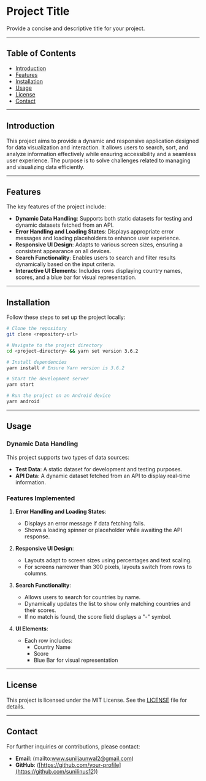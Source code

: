 # Project Title

Provide a concise and descriptive title for your project.

---

## Table of Contents
- [Introduction](#introduction)
- [Features](#features)
- [Installation](#installation)
- [Usage](#usage)
- [License](#license)
- [Contact](#contact)

---

## Introduction

This project aims to provide a dynamic and responsive application designed for data visualization and interaction. It allows users to search, sort, and analyze information effectively while ensuring accessibility and a seamless user experience. The purpose is to solve challenges related to managing and visualizing data efficiently.

---

## Features

The key features of the project include:
- **Dynamic Data Handling**: Supports both static datasets for testing and dynamic datasets fetched from an API.
- **Error Handling and Loading States**: Displays appropriate error messages and loading placeholders to enhance user experience.
- **Responsive UI Design**: Adapts to various screen sizes, ensuring a consistent appearance on all devices.
- **Search Functionality**: Enables users to search and filter results dynamically based on the input criteria.
- **Interactive UI Elements**: Includes rows displaying country names, scores, and a blue bar for visual representation.

---

## Installation

Follow these steps to set up the project locally:

```bash
# Clone the repository
git clone <repository-url>

# Navigate to the project directory
cd <project-directory> && yarn set version 3.6.2

# Install dependencies
yarn install # Ensure Yarn version is 3.6.2

# Start the development server
yarn start

# Run the project on an Android device
yarn android
```

---

## Usage

### Dynamic Data Handling

This project supports two types of data sources:
- **Test Data**: A static dataset for development and testing purposes.
- **API Data**: A dynamic dataset fetched from an API to display real-time information.

### Features Implemented

1. **Error Handling and Loading States**:
   - Displays an error message if data fetching fails.
   - Shows a loading spinner or placeholder while awaiting the API response.

2. **Responsive UI Design**:
   - Layouts adapt to screen sizes using percentages and text scaling.
   - For screens narrower than 300 pixels, layouts switch from rows to columns.

3. **Search Functionality**:
   - Allows users to search for countries by name.
   - Dynamically updates the list to show only matching countries and their scores.
   - If no match is found, the score field displays a "-" symbol.

4. **UI Elements**:
   - Each row includes:
     - Country Name
     - Score
     - Blue Bar for visual representation

---

## License

This project is licensed under the MIT License. See the [LICENSE](LICENSE) file for details.

---

## Contact

For further inquiries or contributions, please contact:
- **Email**: (mailto:www.suniljaunwal2@gmail.com)
- **GitHub**: ([https://github.com/your-profile](https://github.com/sunilinus12))

